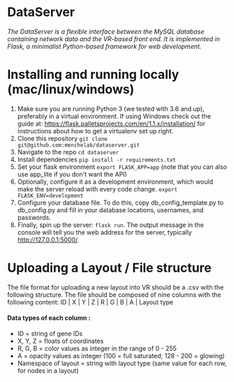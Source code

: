 # DataServer

*The DataServer is a flexible interface between the MySQL database
containing network data and the VR-based front end. It is implemented
in Flask, a minimalist Python-based framework for web development.*

# Installing and running locally (mac/linux/windows)

1. Make sure you are running Python 3 (we tested with 3.6 and up),
   preferably in a virtual environment. If using Windows check out the guide at: https://flask.palletsprojects.com/en/1.1.x/installation/ for instructions about how to get a virtualenv set up right.
1. Clone this repository `git clone git@github.com:menchelab/dataserver.git`
1. Navigate to the repo `cd dataserver`
1. Install dependencies `pip install -r requirements.txt`
1. Set your flask environment `export FLASK_APP=app` (note that you can
   also use app_lite if you don't want the API)
1. Optionally, configure it as a development environment, which would
   make the server reload with every code change. `export FLASK_ENV=development`
1. Configure your database file. To do this, copy db_config_template.py
   to db_config.py and fill in your database locations, usernames, and
   passwords.
1. Finally, spin up the server: `flask run`. The output message
   in the console will tell you the web address for the server,
   typically http://127.0.0.1:5000/.


# Uploading a Layout / File structure

The file format for uploading a new layout into VR should be a .csv with the following structure.
The file should be composed of nine columns with the following content: ID | X | Y | Z | R | G | B | A | Layout type

#### Data types of each column : 
- ID = string of gene IDs
- X, Y, Z = floats of coordinates
- R, G, B  = color values as integer in the range of 0 - 255
- A = opacity values as integer (100 = full saturated; 128 - 200 = glowing)
- Namespace of layout = string with layout type (same value for each row, for nodes in a layout) 

